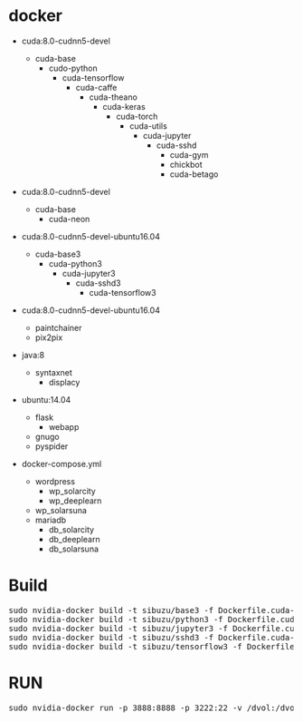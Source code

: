 # docker

* cuda:8.0-cudnn5-devel
  * cuda-base
    * cudo-python
      * cuda-tensorflow
        * cuda-caffe
          * cuda-theano
            * cuda-keras  
              * cuda-torch
                * cuda-utils
                  * cuda-jupyter
                    * cuda-sshd
                      * cuda-gym
                      * chickbot
                      * cuda-betago


* cuda:8.0-cudnn5-devel
  * cuda-base
    * cuda-neon

* cuda:8.0-cudnn5-devel-ubuntu16.04
  * cuda-base3
      * cuda-python3
        * cuda-jupyter3
          * cuda-sshd3
            * cuda-tensorflow3


* cuda:8.0-cudnn5-devel-ubuntu16.04
  * paintchainer
  * pix2pix


* java:8
  * syntaxnet
    * displacy

* ubuntu:14.04
  * flask
    * webapp
  * gnugo
  * pyspider


* docker-compose.yml
  * wordpress
    * wp_solarcity
    * wp_deeplearn
  * wp_solarsuna
  * mariadb
    * db_solarcity
    * db_deeplearn
    * db_solarsuna


# Build
<pre>
sudo nvidia-docker build -t sibuzu/base3 -f Dockerfile.cuda-base3 .
sudo nvidia-docker build -t sibuzu/python3 -f Dockerfile.cuda-python3 .
sudo nvidia-docker build -t sibuzu/jupyter3 -f Dockerfile.cuda-jupyter3 .
sudo nvidia-docker build -t sibuzu/sshd3 -f Dockerfile.cuda-sshd3 .
sudo nvidia-docker build -t sibuzu/tensorflow3 -f Dockerfile.cuda-tensorflow3 .
</pre>

# RUN
<pre>
sudo nvidia-docker run -p 3888:8888 -p 3222:22 -v /dvol:/dvol --name tensorflow3 -d sibuzu/tensorflow3
</pre>

